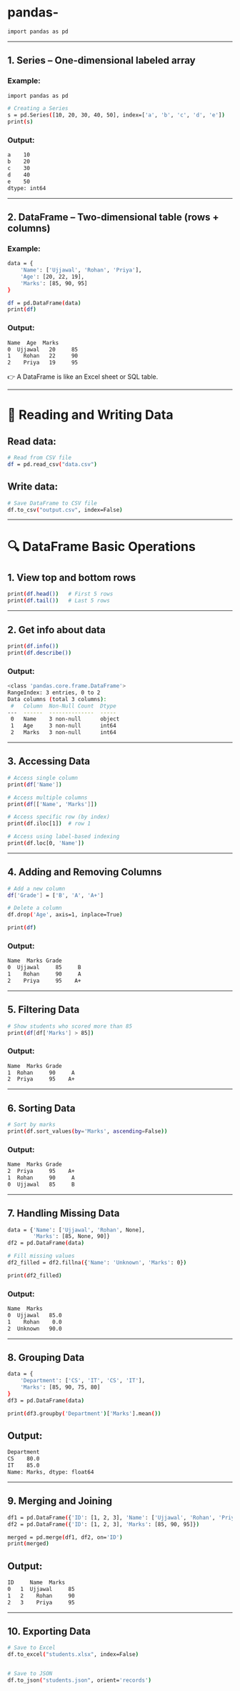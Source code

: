 # pandas-

```bash
import pandas as pd

```


---


## 1. Series – One-dimensional labeled array

### Example:

``` bash
import pandas as pd

# Creating a Series
s = pd.Series([10, 20, 30, 40, 50], index=['a', 'b', 'c', 'd', 'e'])
print(s)
```

### Output:

``` bash
a    10
b    20
c    30
d    40
e    50
dtype: int64
```

---

## 2. DataFrame – Two-dimensional table (rows + columns)

### Example:

```bash
data = {
    'Name': ['Ujjawal', 'Rohan', 'Priya'],
    'Age': [20, 22, 19],
    'Marks': [85, 90, 95]
}

df = pd.DataFrame(data)
print(df)
```

### Output:

```bash
Name  Age  Marks
0  Ujjawal   20     85
1    Rohan   22     90
2    Priya   19     95
```

👉 A DataFrame is like an Excel sheet or SQL table.


---

# 📂 Reading and Writing Data

## Read data:

```bash
# Read from CSV file
df = pd.read_csv("data.csv")
```

## Write data:

```bash
# Save DataFrame to CSV file
df.to_csv("output.csv", index=False)
```


---

# 🔍 DataFrame Basic Operations

## 1. View top and bottom rows

```bash
print(df.head())   # First 5 rows
print(df.tail())   # Last 5 rows
```


---

## 2. Get info about data

```bash
print(df.info())
print(df.describe())
```

### Output:

``` bash
<class 'pandas.core.frame.DataFrame'>
RangeIndex: 3 entries, 0 to 2
Data columns (total 3 columns):
 #   Column  Non-Null Count  Dtype  
---  ------  --------------  -----  
 0   Name    3 non-null      object 
 1   Age     3 non-null      int64  
 2   Marks   3 non-null      int64
```


---

## 3. Accessing Data

```bash
# Access single column
print(df['Name'])

# Access multiple columns
print(df[['Name', 'Marks']])

# Access specific row (by index)
print(df.iloc[1])  # row 1

# Access using label-based indexing
print(df.loc[0, 'Name'])
```


---

## 4. Adding and Removing Columns

```bash
# Add a new column
df['Grade'] = ['B', 'A', 'A+']

# Delete a column
df.drop('Age', axis=1, inplace=True)

print(df)
``` 

### Output:

``` bash
Name  Marks Grade
0  Ujjawal     85     B
1    Rohan     90     A
2    Priya     95    A+
```


---

## 5. Filtering Data

```bash
# Show students who scored more than 85
print(df[df['Marks'] > 85])
```

### Output:

```bash
Name  Marks Grade
1  Rohan     90     A
2  Priya     95    A+
```


---

## 6. Sorting Data

``` bash
# Sort by marks
print(df.sort_values(by='Marks', ascending=False))
``` 

### Output:

```bash
Name  Marks Grade
2  Priya     95    A+
1  Rohan     90     A
0  Ujjawal   85     B
```


---

## 7. Handling Missing Data

```bash
data = {'Name': ['Ujjawal', 'Rohan', None],
        'Marks': [85, None, 90]}
df2 = pd.DataFrame(data)

# Fill missing values
df2_filled = df2.fillna({'Name': 'Unknown', 'Marks': 0})

print(df2_filled)
```

### Output:

``` bash
Name  Marks
0  Ujjawal   85.0
1    Rohan    0.0
2  Unknown   90.0
```

---

## 8. Grouping Data

``` bash
data = {
    'Department': ['CS', 'IT', 'CS', 'IT'],
    'Marks': [85, 90, 75, 80]
}
df3 = pd.DataFrame(data)

print(df3.groupby('Department')['Marks'].mean())
``` 

## Output:

``` bash
Department
CS    80.0
IT    85.0
Name: Marks, dtype: float64
```


---

## 9. Merging and Joining

```bash
df1 = pd.DataFrame({'ID': [1, 2, 3], 'Name': ['Ujjawal', 'Rohan', 'Priya']})
df2 = pd.DataFrame({'ID': [1, 2, 3], 'Marks': [85, 90, 95]})

merged = pd.merge(df1, df2, on='ID')
print(merged)
```

## Output:

```bash
ID     Name  Marks
0   1  Ujjawal     85
1   2    Rohan     90
2   3    Priya     95
```


---

## 10. Exporting Data

```bash
# Save to Excel
df.to_excel("students.xlsx", index=False)


# Save to JSON
df.to_json("students.json", orient='records')
```
